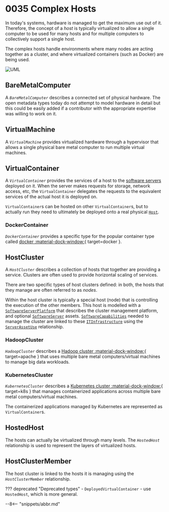 <!-- SPDX-License-Identifier: CC-BY-4.0 -->
<!-- Copyright Contributors to the Egeria project. -->

# 0035 Complex Hosts

In today's systems, hardware is managed to get the maximum use out of it. Therefore, the concept of a *host* is typically virtualized to allow a single computer to be used for many hosts and for multiple computers to collectively support a single host.

The complex hosts handle environments where many nodes are acting together as a cluster, and where virtualized containers (such as Docker) are being used.

![UML](0035-Complex-Hosts.svg)

## BareMetalComputer

A *`BareMetalComputer`* describes a connected set of physical hardware. The open metadata types today do not attempt to model hardware in detail but this could be easily added if a contributor with the appropriate expertise was willing to work on it.

## VirtualMachine

A *`VirtualMachine`* provides virtualized hardware through a hypervisor that allows a single physical bare metal computer to run multiple virtual machines.

## VirtualContainer

A *`VirtualContainer`* provides the services of a host to the [software servers](./types/0/0040-Software-Servers) deployed on it. When the server makes requests for storage, network access, etc, the `VirtualContainer` delegates the requests to the equivalent services of the actual host it is deployed on.

`VirtualContainer`s can be hosted on other `VirtualContainer`s, but to actually run they need to ultimately be deployed onto a real physical [`Host`](./types/0/0030-Hosts-and-Platforms/#host).

### DockerContainer

*`DockerContainer`* provides a specific type for the popular container type called [docker :material-dock-window:](https://www.docker.com/){ target=docker }.

## HostCluster

A *`HostCluster`* describes a collection of hosts that together are providing a service. Clusters are often used to provide horizontal scaling of services.

There are two specific types of host clusters defined: in both, the hosts that they manage are often referred to as *nodes*.

Within the host cluster is typically a special host (node) that is controlling the execution of the other members. This host is modelled with a [`SoftwareServerPlatform`](./types/0/0037-Software-Server-Platforms/#softwareserverplatform) that describes the cluster management platform, and optional [`SoftwareServer`](./types/0/0040-Software-Servers/#softwareserver) assets.  [`SoftwareCapabilities`](./types/0/0042-Software-Capabilities/#softwarecapability) needed to manage the cluster are linked to these [`ITInfrastructure`](./types/0/0030-Hosts-and-Platforms/#itinfrastructure) using the [`ServerAssetUse`](./types/0/0045-Servers-and-Assets/#serverassetuse) relationship.

### HadoopCluster

*`HadoopCluster`* describes a [Hadoop cluster :material-dock-window:](https://hadoop.apache.org/){ target=apache } that uses multiple bare metal computers/virtual machines to manage big data workloads.

### KubernetesCluster

*`KubernetesCluster`* describes a [Kubernetes cluster :material-dock-window:](https://kubernetes.io/){ target=k8s } that manages containerized applications across multiple bare metal computers/virtual machines.

The containerized applications managed by Kubernetes are represented as `VirtualContainer`s.

## HostedHost

The hosts can actually be virtualized through many levels. The *`HostedHost`* relationship is used to represent the layers of virtualized hosts.

## HostClusterMember

The host cluster is linked to the hosts it is managing using the *`HostClusterMember`* relationship.

??? deprecated "Deprecated types"
    - `DeployedVirtualContainer` - use `HostedHost`, which is more general.

--8<-- "snippets/abbr.md"
